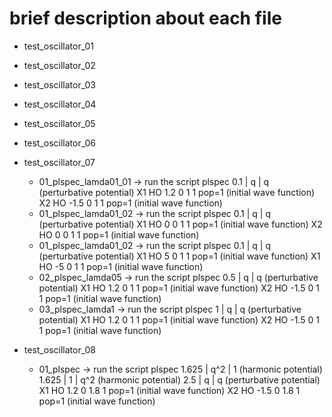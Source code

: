 # brief description about each file

* test_oscillator_01
* test_oscillator_02
* test_oscillator_03
* test_oscillator_04
* test_oscillator_05
* test_oscillator_06
* test_oscillator_07
	* 01_plspec_lamda01_01	->	run the script plspec
								0.1 | q | q				(perturbative potential)
								X1 HO 1.2 0 1 1 pop=1	(initial wave function)
								X2 HO -1.5 0 1 1 pop=1	(initial wave function)
	* 01_plspec_lamda01_02	->	run the script plspec
								0.1 | q | q				(perturbative potential)
								X1 HO 0 0 1 1 pop=1		(initial wave function)
								X2 HO 0 0 1 1 pop=1		(initial wave function)
	* 01_plspec_lamda01_02	->	run the script plspec
								0.1 | q | q				(perturbative potential)
								X1 HO 5 0 1 1 pop=1		(initial wave function)
								X1 HO -5 0 1 1 pop=1	(initial wave function)
	* 02_plspec_lamda05		->	run the script plspec
								0.5 | q | q				(perturbative potential)
								X1 HO 1.2 0 1 1 pop=1	(initial wave function)
								X2 HO -1.5 0 1 1 pop=1	(initial wave function)
	* 03_plspec_lamda1		->	run the script plspec
								1 | q | q				(perturbative potential)
								X1 HO 1.2 0 1 1 pop=1	(initial wave function)
								X2 HO -1.5 0 1 1 pop=1	(initial wave function)
	
* test_oscillator_08
	* 01_plspec	->	run the script plspec
					1.625	|	q^2	|	1		(harmonic potential)
					1.625	|	1	|	q^2		(harmonic potential)
					2.5		|	q	|	q		(perturbative potential)
					X1 HO 1.2 0 1.8 1 pop=1		(initial wave function)
					X2 HO -1.5 0 1.8 1 pop=1	(initial wave function)
